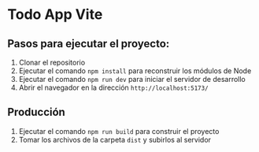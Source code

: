 # Todo App Vite

## Pasos para ejecutar el proyecto:

1. Clonar el repositorio
2. Ejecutar el comando `npm install` para reconstruir los módulos de Node
3. Ejecutar el comando `npm run dev` para iniciar el servidor de desarrollo
4. Abrir el navegador en la dirección `http://localhost:5173/`

## Producción

1. Ejecutar el comando `npm run build` para construir el proyecto
2. Tomar los archivos de la carpeta `dist` y subirlos al servidor